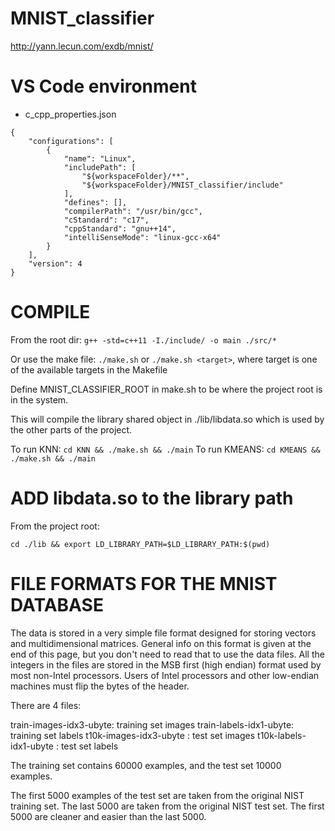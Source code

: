 # MNIST_classifier

http://yann.lecun.com/exdb/mnist/

# VS Code environment

- c_cpp_properties.json
```
{
    "configurations": [
        {
            "name": "Linux",
            "includePath": [
                "${workspaceFolder}/**",
                "${workspaceFolder}/MNIST_classifier/include"
            ],
            "defines": [],
            "compilerPath": "/usr/bin/gcc",
            "cStandard": "c17",
            "cppStandard": "gnu++14",
            "intelliSenseMode": "linux-gcc-x64"
        }
    ],
    "version": 4
}
```


# COMPILE
From the root dir: `g++ -std=c++11 -I./include/ -o main ./src/*`

Or use the make file: `./make.sh` or `./make.sh <target>`, where target is one of the available targets in the Makefile

Define MNIST_CLASSIFIER_ROOT in make.sh to be where the project root is in the system.

This will compile the library shared object in ./lib/libdata.so which is used by the other parts of the project.

To run KNN: `cd KNN && ./make.sh && ./main`
To run KMEANS: `cd KMEANS && ./make.sh && ./main`

# ADD libdata.so to the library path

From the project root:

`cd ./lib && export LD_LIBRARY_PATH=$LD_LIBRARY_PATH:$(pwd)`

# FILE FORMATS FOR THE MNIST DATABASE
The data is stored in a very simple file format designed for storing vectors and multidimensional matrices. General info on this format is given at the end of this page, but you don't need to read that to use the data files.
All the integers in the files are stored in the MSB first (high endian) format used by most non-Intel processors. Users of Intel processors and other low-endian machines must flip the bytes of the header.

There are 4 files:

train-images-idx3-ubyte: training set images
train-labels-idx1-ubyte: training set labels
t10k-images-idx3-ubyte : test set images
t10k-labels-idx1-ubyte : test set labels

The training set contains 60000 examples, and the test set 10000 examples.

The first 5000 examples of the test set are taken from the original NIST training set. The last 5000 are taken from the original NIST test set. The first 5000 are cleaner and easier than the last 5000.
